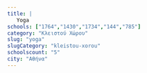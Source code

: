```yaml
---
title: |
   Yoga
schools: ["1764","1430","1734","144","785"]
category: "Κλειστού Χώρου"
slug: "yoga"
slugCategory: "kleistou-xorou"
schoolscount: "5"
city: "Αθήνα"
---
```


